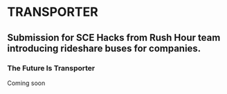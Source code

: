 # TRANSPORTER

## Submission for SCE Hacks from Rush Hour team introducing rideshare buses for companies.

### The Future Is Transporter

Coming soon
